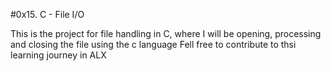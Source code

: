 #0x15. C - File I/O

This is the project for file handling in C, where I will be opening, processing and closing the file using the c language
Fell free to contribute to thsi learning journey in ALX

